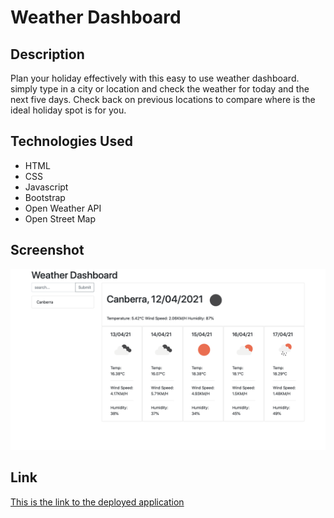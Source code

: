 # Weather Dashboard

## Description

Plan your holiday effectively with this easy to use weather dashboard. simply type in a city or location and check the weather for today and the next five days. Check back on previous locations to compare where is the ideal holiday spot is for you.

## Technologies Used
- HTML
- CSS
- Javascript
- Bootstrap
- Open Weather API
- Open Street Map

## Screenshot
    
![](screenshot.png)

## Link
[This is the link to the deployed application]([thomas](https://thomas-nicholson.github.io/weather-dashboard/))